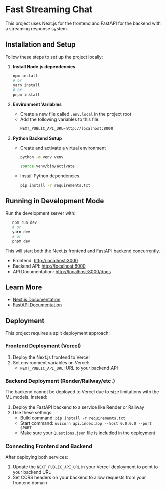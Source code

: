 # Fast Streaming Chat

This project uses Next.js for the frontend and FastAPI for the backend with a streaming response system.

## Installation and Setup

Follow these steps to set up the project locally:

1. **Install Node.js dependencies**
   ```bash
   npm install
   # or
   yarn install
   # or
   pnpm install
   ```

2. **Environment Variables**
   - Create a new file called `.env.local` in the project root
   - Add the following variables to this file:
     ```
     NEXT_PUBLIC_API_URL=http://localhost:8000
     ```

3. **Python Backend Setup**
   - Create and activate a virtual environment
     ```bash
     python -m venv venv
     
     source venv/bin/activate
     ```
   - Install Python dependencies
     ```bash
     pip install -r requirements.txt
     ```

## Running in Development Mode

Run the development server with:

```bash
   npm run dev
   # or
   yarn dev
   # or
   pnpm dev
   ```

This will start both the Next.js frontend and FastAPI backend concurrently.

- Frontend: [http://localhost:3000](http://localhost:3000)
- Backend API: [http://localhost:8000](http://localhost:8000)
- API Documentation: [http://localhost:8000/docs](http://localhost:8000/docs)

## Learn More

- [Next.js Documentation](https://nextjs.org/docs)
- [FastAPI Documentation](https://fastapi.tiangolo.com/)

## Deployment

This project requires a split deployment approach:

### Frontend Deployment (Vercel)
1. Deploy the Next.js frontend to Vercel
2. Set environment variables on Vercel:
   - `NEXT_PUBLIC_API_URL`: URL to your backend API

### Backend Deployment (Render/Railway/etc.)
The backend cannot be deployed to Vercel due to size limitations with the ML models. Instead:

1. Deploy the FastAPI backend to a service like Render or Railway
2. Use these settings:
   - Build command: `pip install -r requirements.txt`
   - Start command: `uvicorn api.index:app --host 0.0.0.0 --port $PORT`
   - Make sure your `Questions.json` file is included in the deployment

### Connecting Frontend and Backend
After deploying both services:
1. Update the `NEXT_PUBLIC_API_URL` in your Vercel deployment to point to your backend URL
2. Set CORS headers on your backend to allow requests from your frontend domain
